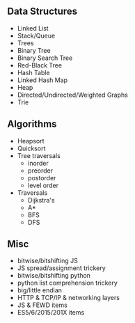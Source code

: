 
Data Structures
---------------

* Linked List
* Stack/Queue
* Trees
* Binary Tree
* Binary Search Tree
* Red-Black Tree
* Hash Table
* Linked Hash Map
* Heap
* Directed/Undirected/Weighted Graphs
* Trie


Algorithms
----------

* Heapsort
* Quicksort
* Tree traversals
    - inorder
    - preorder
    - postorder
    - level order
* Traversals
    - Dijkstra's
    - A*
    - BFS
    - DFS


Misc
-----

* bitwise/bitshifting JS
* JS spread/assignment trickery
* bitwise/bitshifting python
* python list comprehension trickery
* big/little endian
* HTTP & TCP/IP & networking layers
* JS & FEWD items
* ES5/6/2015/201X items

